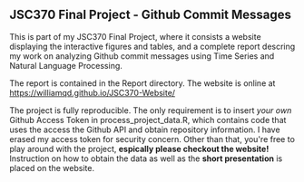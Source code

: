 ## JSC370 Final Project - Github Commit Messages

This is part of my JSC370 Final Project, where it consists a website displaying the interactive figures and tables, and a complete report descring my work on analyzing Github commit messages using Time Series and Natural Language Processing.

The report is contained in the Report directory. The website is online at https://williamqd.github.io/JSC370-Website/

The project is fully reproducible. The only requirement is to insert *your own* Github Access Token in process_project_data.R, which contains code that uses the access the Github API and obtain repository information. I have erased my access token for security concern. Other than that, you're free to play around with the project, **espically please checkout the website!** Instruction on how to obtain the data as well as the **short presentation** is placed on the website.
